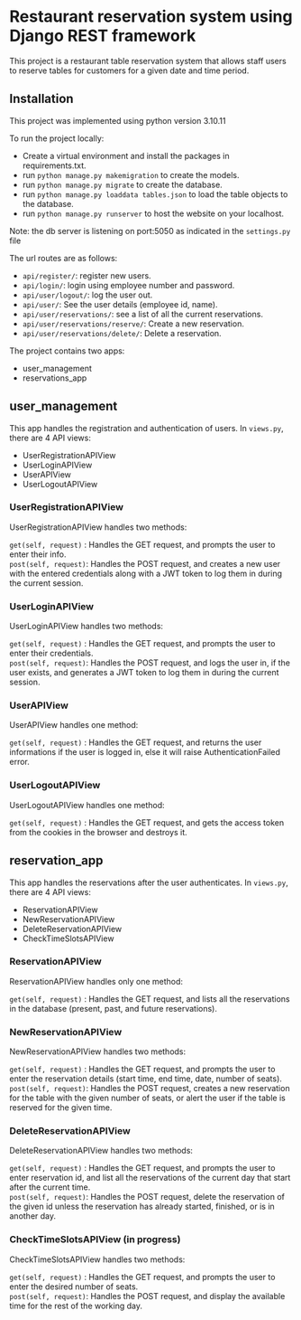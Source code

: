 # Restaurant reservation system using Django REST framework

This project is a restaurant table reservation system that allows staff users to reserve tables for customers for a given date and time period.


## Installation
This project was implemented using python version 3.10.11

To run the project locally:
- Create a virtual environment and install the packages in requirements.txt.
- run ```python manage.py makemigration``` to create the models.
- run ```python manage.py migrate``` to create the database.
- run ```python manage.py loaddata tables.json``` to load the table objects to the database.
- run ```python manage.py runserver``` to host the website on your localhost.

Note: the db server is listening on port:5050 as indicated in the ```settings.py``` file

The url routes are as follows:
- ```api/register/```: register new users.
- ```api/login/```: login using employee number and password.
- ```api/user/logout/```: log the user out.
- ```api/user/```: See the user details (employee id, name).
- ```api/user/reservations/```: see a list of all the current reservations.
- ```api/user/reservations/reserve/```: Create a new reservation.
- ```api/user/reservations/delete/```: Delete a reservation.


The project contains two apps:
- user_management
- reservations_app



## user_management

This app handles the registration and authentication of users. In ```views.py```, there are 4 API views:

- UserRegistrationAPIView
- UserLoginAPIView
- UserAPIView
- UserLogoutAPIView
  



### UserRegistrationAPIView

UserRegistrationAPIView handles two methods:  

```get(self, request)``` : Handles the GET request, and prompts the user to enter their info.  
```post(self, request)```: Handles the POST request, and creates a new user with the entered credentials along with a JWT token to log them in during the current session.
  



### UserLoginAPIView

UserLoginAPIView handles two methods:  

```get(self, request)``` : Handles the GET request, and prompts the user to enter their credentials.  
```post(self, request)```: Handles the POST request, and logs the user in, if the user exists, and generates a JWT token to log them in during the current session.

  


### UserAPIView

UserAPIView handles one method:  

```get(self, request)``` : Handles the GET request, and returns the user informations if the user is logged in, else it will raise AuthenticationFailed error.

  


### UserLogoutAPIView

UserLogoutAPIView handles one method:  

```get(self, request)``` : Handles the GET request, and gets the access token from the cookies in the browser and destroys it.


  

## reservation_app

This app handles the reservations after the user authenticates. In ```views.py```, there are 4 API views:

- ReservationAPIView
- NewReservationAPIView
- DeleteReservationAPIView
- CheckTimeSlotsAPIView

  


### ReservationAPIView

ReservationAPIView handles only one method:  

```get(self, request)``` : Handles the GET request, and lists all the reservations in the database (present, past, and future reservations).  


  

### NewReservationAPIView

NewReservationAPIView handles two methods:  

```get(self, request)``` : Handles the GET request, and prompts the user to enter the reservation details (start time, end time, date, number of seats).  
```post(self, request)```: Handles the POST request, creates a new reservation for the table with the given number of seats, or alert the user if the table is reserved for the given time.  

  


### DeleteReservationAPIView

DeleteReservationAPIView handles two methods:  

```get(self, request)``` : Handles the GET request, and prompts the user to enter reservation id, and list all the reservations of the current day that start after the current time.  
```post(self, request)```: Handles the POST request, delete the reservation of the given id unless the reservation has already started, finished, or is in another day.  

  


### CheckTimeSlotsAPIView (in progress)

CheckTimeSlotsAPIView handles two methods:  

```get(self, request)``` : Handles the GET request, and prompts the user to enter the desired number of seats.  
```post(self, request)```: Handles the POST request, and display the available time for the rest of the working day.
  
